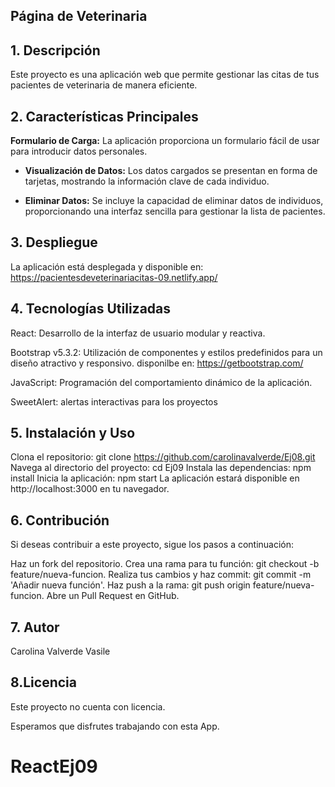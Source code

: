 ## **Página de Veterinaria**

## 1. Descripción
Este proyecto es una aplicación web que permite gestionar las citas de tus pacientes de veterinaria de manera eficiente.

## 2. Características Principales
**Formulario de Carga:** La aplicación proporciona un formulario fácil de usar para introducir datos personales.

- **Visualización de Datos:** Los datos cargados se presentan en forma de tarjetas, mostrando la información clave de cada individuo.

- **Eliminar Datos:** Se incluye la capacidad de eliminar datos de individuos, proporcionando una interfaz sencilla para gestionar la lista de pacientes.

## 3. Despliegue

La aplicación está desplegada y disponible en: 
https://pacientesdeveterinariacitas-09.netlify.app/

## 4. Tecnologías Utilizadas
React: Desarrollo de la interfaz de usuario modular y reactiva.

Bootstrap v5.3.2: Utilización de componentes y estilos predefinidos para un diseño atractivo y responsivo. disponilbe en: https://getbootstrap.com/

JavaScript: Programación del comportamiento dinámico de la aplicación.

SweetAlert: alertas interactivas para los proyectos

## 5. Instalación y Uso
Clona el repositorio: git clone https://github.com/carolinavalverde/Ej08.git
Navega al directorio del proyecto: cd Ej09
Instala las dependencias: npm install
Inicia la aplicación: npm start
La aplicación estará disponible en http://localhost:3000 en tu navegador.

## 6. Contribución
Si deseas contribuir a este proyecto, sigue los pasos a continuación:

Haz un fork del repositorio.
Crea una rama para tu función: git checkout -b feature/nueva-funcion.
Realiza tus cambios y haz commit: git commit -m 'Añadir nueva función'.
Haz push a la rama: git push origin feature/nueva-funcion.
Abre un Pull Request en GitHub.

## 7. Autor
Carolina Valverde Vasile

## 8.Licencia
Este proyecto no cuenta con licencia.

Esperamos que disfrutes trabajando con esta App.

# ReactEj09
